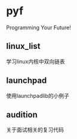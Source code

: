 pyf
===

Programming Your Future!


##  linux_list  ##
学习linux内核中双向链表

##  launchpad ##
使用launchpadlib的小例子

## audition ##
关于面试相关的复习代码
